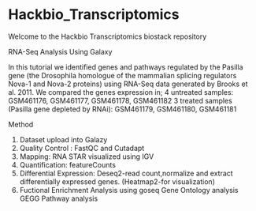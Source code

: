 # Hackbio_Transcriptomics
Welcome to the Hackbio Transcriptomics biostack repository



RNA-Seq Analysis Using Galaxy

In this tutorial we identified genes and pathways regulated by the Pasilla gene (the Drosophila homologue of the mammalian splicing regulators Nova-1 and Nova-2 proteins) using RNA-Seq data generated by Brooks et al. 2011.
We compared the genes expression in; 
4 untreated samples: GSM461176, GSM461177, GSM461178, GSM461182
3 treated samples (Pasilla gene depleted by RNAi): GSM461179, GSM461180, GSM461181

Method
1. Dataset upload into Galazy
2. Quality Control : FastQC and Cutadapt
3. Mapping: RNA STAR visualized using IGV
4. Quantification: featureCounts
5. Differential Expression: Deseq2-read count,normalize and extract differentially expressed genes. (Heatmap2-for visualization)
6. Fuctional Enrichment Analysis using goseq
    Gene Ontology analysis
    GEGG Pathway analysis
